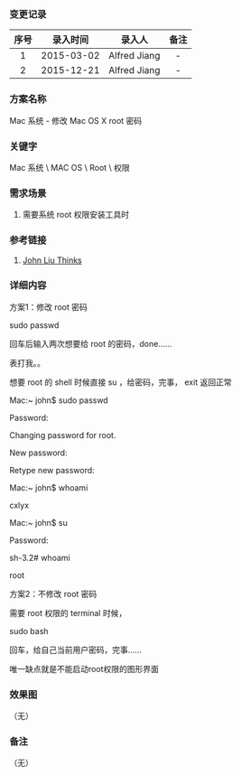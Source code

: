 ### 变更记录

| 序号 | 录入时间 | 录入人 | 备注 |
|:--------:|:--------:|:--------:|:--------:|
| 1 | 2015-03-02 | Alfred Jiang | - |
| 2 | 2015-12-21 | Alfred Jiang | - |

### 方案名称

Mac 系统 - 修改 Mac OS X root 密码

### 关键字

Mac 系统 \ MAC OS \ Root \ 权限

### 需求场景

1. 需要系统 root 权限安装工具时

### 参考链接

1. [John Liu Thinks](http://johnliu.info/mac/xiao_xiao_de_hei_yi_ba_macosx-_xiu_gai_root_mi_ma/)

### 详细内容

方案1：修改 root 密码

sudo passwd

回车后输入两次想要给 root 的密码，done……

表打我。。

想要 root 的 shell 时候直接 su ，给密码，完事， exit 返回正常

Mac:~ john$ sudo passwd

Password:

Changing password for root.

New password:

Retype new password:

Mac:~ john$ whoami

cxlyx

Mac:~ john$ su

Password:

sh-3.2# whoami

root

方案2：不修改 root 密码

需要 root 权限的 terminal 时候，

sudo bash

回车，给自己当前用户密码，完事……

唯一缺点就是不能启动root权限的图形界面

### 效果图
（无）

### 备注
（无）

